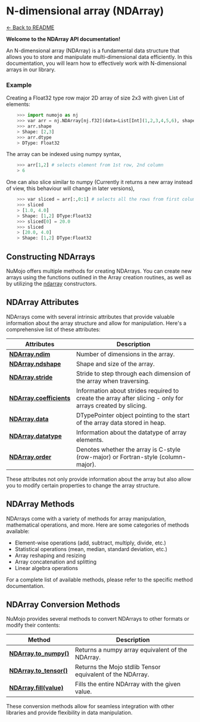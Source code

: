 # N-dimensional array (NDArray)

[← Back to README](../README.md)

**Welcome to the NDArray API documentation!**

An N-dimensional array (NDArray) is a fundamental data structure that allows you to store and manipulate multi-dimensional data efficiently. In this documentation, you will learn how to effectively work with N-dimensional arrays in our library.

### Example
Creating a Float32 type row major 2D array of size 2x3 with given List of elements:

```python
    >>> import numojo as nj
    >>> var arr = nj.NDArray[nj.f32](data=List[Int](1,2,3,4,5,6), shape=List[Int](2,3)) # creates a 2x3 array filled with given data elements
    >>> arr.shape
    > Shape: [2,3]
    >>> arr.dtype
    > DType: Float32
```

The array can be indexed using numpy syntax,

```python
    >>> arr[1,2] # selects element from 1st row, 2nd column
    > 6
```

One can also slice similar to numpy (Currently it returns a new array instead of view, this behaviour will change in later versions),

```python
    >>> var sliced = arr[:,0:1] # selects all the rows from first column
    >>> sliced
    > [1.0, 4.0]
    > Shape: [1,2] DType:Float32
    >>> sliced[0] = 20.0
    >>> sliced
    > [20.0, 4.0]
    > Shape: [1,2] DType:Float32
```

## Constructing NDArrays

NuMojo offers multiple methods for creating NDArrays. You can create new arrays using the functions outlined in the Array creation routines, as well as by utilizing the [ndarray](./ndarrayconstructors.md) constructors.

## NDArray Attributes

NDArrays come with several intrinsic attributes that provide valuable information about the array structure and allow for manipulation. Here's a comprehensive list of these attributes:

| Attributes | Description| 
| -------------------------------------------------------- | ---------------------------------------------------------------------------------------------------------- |
| [**NDArray.ndim**](./attributes.md#ndim)                 | Number of dimensions in the array.                                                                         |
| [**NDArray.ndshape**](./attributes.md#nshape)            | Shape and size of the array.                                                                               |
| [**NDArray.stride**](./attributes.md#stride)             | Stride to step through each dimension of the array when traversing.                                        |
| [**NDArray.coefficients**](./attributes.md#coefficients) | Information about strides required to create the array after slicing - only for arrays created by slicing. |
| [**NDArray.data**](./attributes.md#data)                 | DTypePointer object pointing to the start of the array data stored in heap.                                |
| [**NDArray.datatype**](./attributes.md#datatype)         | Information about the datatype of array elements.                                                          |
| [**NDArray.order**](./attributes.md#order)               | Denotes whether the array is C-style (row-major) or Fortran-style (column-major).                          |

These attributes not only provide information about the array but also allow you to modify certain properties to change the array structure.

## NDArray Methods

NDArrays come with a variety of methods for array manipulation, mathematical operations, and more. Here are some categories of methods available:

- Element-wise operations (add, subtract, multiply, divide, etc.)
- Statistical operations (mean, median, standard deviation, etc.)
- Array reshaping and resizing
- Array concatenation and splitting
- Linear algebra operations

For a complete list of available methods, please refer to the specific method documentation.

## NDArray Conversion Methods

NuMojo provides several methods to convert NDArrays to other formats or modify their contents:

| Method                      | Description                                               |
| --------------------------- | --------------------------------------------------------- |
| **[NDArray.to_numpy()](./ndarray_utils.md)**  | Returns a numpy array equivalent of the NDArray.          |
| **[NDArray.to_tensor()](./ndarray_utils.md)** | Returns the Mojo stdlib Tensor equivalent of the NDArray. |
| **[NDArray.fill(value)](./ndarray_utils.md)** | Fills the entire NDArray with the given value.            |

These conversion methods allow for seamless integration with other libraries and provide flexibility in data manipulation.
